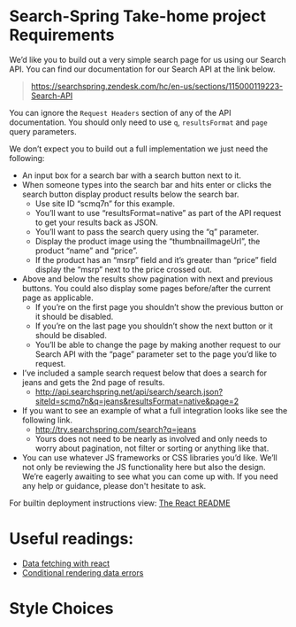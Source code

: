 # Search-Spring Take-home project Requirements

We’d like you to build out a very simple search page for us using our Search API. You can find our documentation for our Search API at the link below.

> https://searchspring.zendesk.com/hc/en-us/sections/115000119223-Search-API


You can ignore the `Request Headers` section of any of the API documentation. You should only need to use `q`, `resultsFormat` and `page` query parameters.

We don’t expect you to build out a full implementation we just need the following:

* An input box for a search bar with a search button next to it.
* When someone types into the search bar and hits enter or clicks the search button display product results below the search bar.
    - Use site ID “scmq7n” for this example.
    - You’ll want to use “resultsFormat=native” as part of the API request to get your results back as JSON.
    - You’ll want to pass the search query using the “q” parameter.
    - Display the product image using the “thumbnailImageUrl”, the product “name” and “price”.
    - If the product has an “msrp” field and it’s greater than “price” field display the “msrp” next to the price crossed out.
* Above and below the results show pagination with next and previous buttons. You could also display some pages before/after the current page as applicable.
    - If you’re on the first page you shouldn’t show the previous button or it should be disabled.
    - If you’re on the last page you shouldn’t show the next button or it should be disabled.
    - You’ll be able to change the page by making another request to our Search API with the “page” parameter set to the page you’d like to request.
* I’ve included a sample search request below that does a search for jeans and gets the 2nd page of results.
    - http://api.searchspring.net/api/search/search.json?siteId=scmq7n&q=jeans&resultsFormat=native&page=2
* If you want to see an example of what a full integration looks like see the following link.
    - http://try.searchspring.com/search?q=jeans
    - Yours does not need to be nearly as involved and only needs to worry about pagination, not filter or sorting or anything like that.
* You can use whatever JS frameworks or CSS libraries you’d like. We’ll not only be reviewing the JS functionality here but also the design. We’re eagerly awaiting to see what you can come up with. If you need any help or guidance, please don't hesitate to ask.


For builtin deployment instructions view: <a href="./REACT.md">The React README</a>


# Useful readings:

* [Data fetching with react](https://www.robinwieruch.de/react-hooks-fetch-data)
* [Conditional rendering data errors](https://www.debuggr.io/react-map-of-undefined/)

# Style Choices

